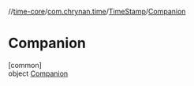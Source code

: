 //[time-core](../../../../index.md)/[com.chrynan.time](../../index.md)/[TimeStamp](../index.md)/[Companion](index.md)

# Companion

[common]\
object [Companion](index.md)
